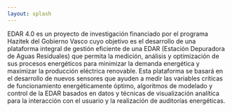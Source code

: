 ```yaml
---
layout: splash
---
```

EDAR 4.0 es un proyecto de investigación financiado por el programa Hazitek del Gobierno Vasco cuyo objetivo es el desarrollo de una plataforma integral de gestión eficiente de una EDAR (Estación Depuradora de Aguas Residuales) que permita la medición, análisis y optimización de sus procesos energéticos para minimizar la demanda energética y maximizar la producción eléctrica renovable. Esta plataforma se basará en el desarrollo de nuevos sensores que ayuden a medir las variables críticas de funcionamiento energéticamente óptimo, algoritmos de modelado y control de la EDAR basados en datos y técnicas de visualización analítica para la interacción con el usuario y la realización de auditorías energéticas.
